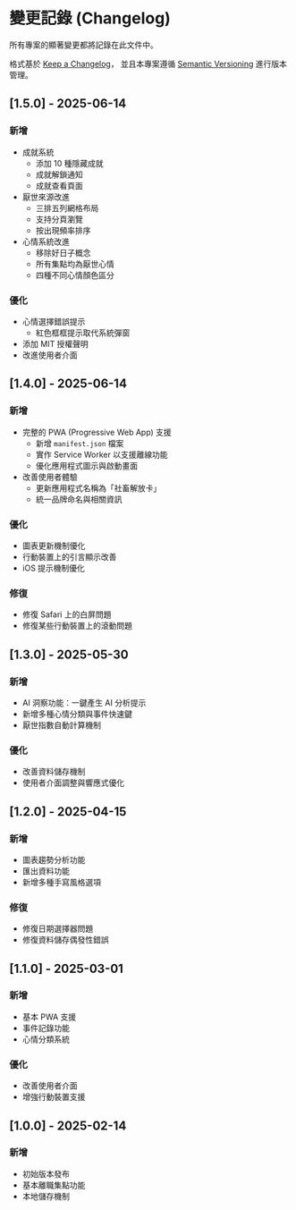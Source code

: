 <!--
  📦 模組：CHANGELOG
  🕒 最後更新：2025-06-14T05:30:00+08:00
  🧑‍💻 作者/更新者：@s123104
  🔢 版本：v1.5.0
  📝 摘要：更新成就系統與厭世來源分頁功能
-->

# 變更記錄 (Changelog)

所有專案的顯著變更都將記錄在此文件中。

格式基於 [Keep a Changelog](https://keepachangelog.com/zh-TW/1.0.0/)，
並且本專案遵循 [Semantic Versioning](https://semver.org/lang/zh-TW/) 進行版本管理。

## [1.5.0] - 2025-06-14

### 新增

- 成就系統
  - 添加 10 種隱藏成就
  - 成就解鎖通知
  - 成就查看頁面
- 厭世來源改進
  - 三排五列網格布局
  - 支持分頁瀏覽
  - 按出現頻率排序
- 心情系統改進
  - 移除好日子概念
  - 所有集點均為厭世心情
  - 四種不同心情顏色區分

### 優化

- 心情選擇錯誤提示
  - 紅色框框提示取代系統彈窗
- 添加 MIT 授權聲明
- 改進使用者介面

## [1.4.0] - 2025-06-14

### 新增

- 完整的 PWA (Progressive Web App) 支援
  - 新增 `manifest.json` 檔案
  - 實作 Service Worker 以支援離線功能
  - 優化應用程式圖示與啟動畫面
- 改善使用者體驗
  - 更新應用程式名稱為「社畜解放卡」
  - 統一品牌命名與相關資訊

### 優化

- 圖表更新機制優化
- 行動裝置上的引言顯示改善
- iOS 提示機制優化

### 修復

- 修復 Safari 上的白屏問題
- 修復某些行動裝置上的滾動問題

## [1.3.0] - 2025-05-30

### 新增

- AI 洞察功能：一鍵產生 AI 分析提示
- 新增多種心情分類與事件快速鍵
- 厭世指數自動計算機制

### 優化

- 改善資料儲存機制
- 使用者介面調整與響應式優化

## [1.2.0] - 2025-04-15

### 新增

- 圖表趨勢分析功能
- 匯出資料功能
- 新增多種手寫風格選項

### 修復

- 修復日期選擇器問題
- 修復資料儲存偶發性錯誤

## [1.1.0] - 2025-03-01

### 新增

- 基本 PWA 支援
- 事件記錄功能
- 心情分類系統

### 優化

- 改善使用者介面
- 增強行動裝置支援

## [1.0.0] - 2025-02-14

### 新增

- 初始版本發布
- 基本離職集點功能
- 本地儲存機制
